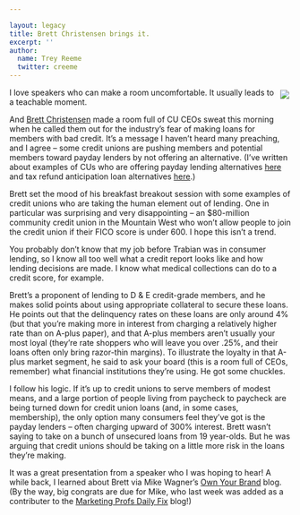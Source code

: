 ```yaml
---

layout: legacy
title: Brett Christensen brings it.
excerpt: ''
author:
  name: Trey Reeme
  twitter: creeme
---
```


<p><a href="http://www.flickr.com/photos/trabian/"><img src="http://static.flickr.com/54/165777257_f1c69b2c4b_m.jpg" style="float:right; margin: 4px;"></a>I love speakers who can make a room uncomfortable.  It usually leads to a teachable moment.</p>


<p>And <a href="http://www.culendingadvice.com">Brett Christensen</a> made a room full of CU CEOs sweat this morning when he called them out for the industry&#8217;s fear of making loans for members with bad credit.  It&#8217;s a message I haven&#8217;t heard many preaching, and I agree &#8211; some credit unions are pushing members and potential members toward payday lenders by not offering an alternative.  (I&#8217;ve written about examples of CUs who are offering payday lending alternatives <a href="http://opensourcecu.com/articles/2005/07/08/prospera-cu-and-goodwill-industries-reach-out">here</a> and tax refund anticipation loan alternatives <a href="http://opensourcecu.com/articles/2006/01/31/lespfcu-offers-alternative-to-refund-anticipation-loans">here</a>.)</p>


<p>Brett set the mood of his breakfast breakout session with some examples of credit unions who are taking the human element out of lending.  One in particular was surprising and very disappointing &#8211; an $80-million community credit union in the Mountain West who won&#8217;t allow people to join the credit union if their <span class="caps">FICO</span> score is under 600.  I hope this isn&#8217;t a trend.</p>


<p>You probably don&#8217;t know that my job before Trabian was in consumer lending, so I know all too well what a credit report looks like and how lending decisions are made.  I know what medical collections can do to a credit score, for example.</p>


<p>Brett&#8217;s a proponent of lending to D &#38; E credit-grade members, and he makes solid points about using appropriate collateral to secure these loans.  He points out that the delinquency rates on these loans are only around 4% (but that you&#8217;re making more in interest from charging a relatively higher rate than on A-plus paper), and that A-plus members aren&#8217;t usually your most loyal (they&#8217;re rate shoppers who will leave you over .25%, and their loans often only bring razor-thin margins).  To illustrate the loyalty in that A-plus market segment, he said to ask your board (this is a room full of CEOs, remember) what financial institutions they&#8217;re using.  He got some chuckles.</p>


<p>I follow his logic.  If it&#8217;s up to credit unions to serve members of modest means, and a large portion of people living from paycheck to paycheck are being turned down for credit union loans (and, in some cases, membership), the only option many consumers feel they&#8217;ve got is the payday lenders &#8211; often charging upward of 300% interest.  Brett wasn&#8217;t saying to take on a bunch of unsecured loans from 19 year-olds.  But he was arguing that credit unions should be taking on a little more risk in the loans they&#8217;re making.</p>


<p>It was a great presentation from a speaker who I was hoping to hear!  A while back, I learned about Brett via Mike Wagner&#8217;s <a href="http://www.ownyourbrand.com/2006/05/16/have-you-buried-your-brand/">Own Your Brand</a> blog. (By the way, big congrats are due for Mike, who last week was added as a contributer to the <a href="http://www.marketingprofs.com">Marketing Profs Daily Fix</a> blog!)</p>